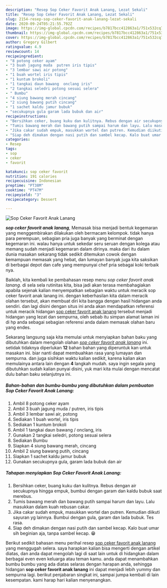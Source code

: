 ```yaml
---
description: "Resep Sop Ceker Favorit Anak Lanang, Lezat Sekali"
title: "Resep Sop Ceker Favorit Anak Lanang, Lezat Sekali"
slug: 2154-resep-sop-ceker-favorit-anak-lanang-lezat-sekali
date: 2020-09-24T05:21:55.792Z
image: https://img-global.cpcdn.com/recipes/b7817bcc412863a1/751x532cq70/sop-ceker-favorit-anak-lanang-foto-resep-utama.jpg
thumbnail: https://img-global.cpcdn.com/recipes/b7817bcc412863a1/751x532cq70/sop-ceker-favorit-anak-lanang-foto-resep-utama.jpg
cover: https://img-global.cpcdn.com/recipes/b7817bcc412863a1/751x532cq70/sop-ceker-favorit-anak-lanang-foto-resep-utama.jpg
author: Gregory Gilbert
ratingvalue: 4.9
reviewcount: 14
recipeingredient:
- "8 potong ceker ayam"
- "3 buah jagung muda  putren iris tipis"
- "3 lembar sawi air potong"
- "1 buah wortel iris tipis"
- "1 kuntum brokoli"
- "1 tangkai daun bawang  onclang iris"
- "2 tangkai seledri potong sesuai selera"
- " Bumbu"
- "4 siung bawang merah cincang"
- "2 siung bawang putih cincang"
- "1 sachet kaldu jamur bubuk"
- "secukupnya gula garam lada bubuk dan air"
recipeinstructions:
- "Bersihkan ceker, buang kuku dan kulitnya. Rebus dengan air secukupnya hingga empuk, bumbui dengan garam dan kaldu bubuk saat merebus."
- "Tumis bawang merah dan bawang putih sampai harum dan layu. Lalu masukkan dalam kuah rebusan cakar."
- "Jika cakar sudah empuk, masukkan wortel dan putren. Kemudian diikuti sayuran yg lainnya. Bumbui dengan gula, garam dan lada bubuk. Tes rasa."
- "Siap deh dimakan dengan nasi putih dan sambel kecap. Kalo buat umar sih beginian aja, tanpa sambel kecap. 😁"
categories:
- Resep
tags:
- sop
- ceker
- favorit

katakunci: sop ceker favorit 
nutrition: 191 calories
recipecuisine: Indonesian
preptime: "PT38M"
cooktime: "PT47M"
recipeyield: "3"
recipecategory: Dessert

---
```



![Sop Ceker Favorit Anak Lanang](https://img-global.cpcdn.com/recipes/b7817bcc412863a1/751x532cq70/sop-ceker-favorit-anak-lanang-foto-resep-utama.jpg)

<b><i>sop ceker favorit anak lanang</i></b>, Memasak bisa menjadi bentuk kegemaran yang menggembirakan dilakukan oleh bermacam kelompok. tidak hanya para perempuan, sebagian pria juga banyak yang berminat dengan kegemaran ini. walau hanya untuk sekedar seru seruan dengan kolega atau memang sudah menjadi kegemaran dalam dirinya. maka dari itu dalam dunia masakan sekarang tidak sedikit ditemukan cowok dengan kemampuan memasak yang hebat, dan lumayan banyak juga kita saksikan di berbagai depot dan cafe yang mempunyai chef pria sebagai koki terbaik nya.

Baiklah, kita kembali ke pembahasan resep menu <i>sop ceker favorit anak lanang</i>. di sela sela rutinitas kita, bisa jadi akan terasa membahagiakan apabila sejenak kalian menyempatkan sebagian waktu untuk meracik sop ceker favorit anak lanang ini. dengan keberhasilan kita dalam meracik olahan tersebut, akan membuat diri kita bangga dengan hasil hidangan anda sendiri. dan lagi disini dengan situs ini anda akan mendapatkan referensi untuk meracik hidangan <u>sop ceker favorit anak lanang</u> tersebut menjadi hidangan yang lezat dan sempurna, oleh sebab itu simpan alamat laman ini di hp anda sebagai sebagian referensi anda dalam memasak olahan baru yang endes.




Sekarang langsung saja kita memulai untuk menyiapkan bahan baku yang dibutuhkan dalam mengolah olahan <u><i>sop ceker favorit anak lanang</i></u> ini. setidak tidaknya diperlukan <b>12</b> bahan bahan yang diperuntuk kan untuk masakan ini. biar nanti dapat membuahkan rasa yang lumayan dan sempurna. dan juga sisihkan waktu kalian sedikit, karena kalian akan memulainya antara lain dengan <b>4</b> langkah mudah. saya ingin segala yang dibutuhkan sudah kalian punyai disini, yuk mari kita mulai dengan mencatat dulu bahan baku selanjutnya ini.

<!--inarticleads1-->

##### Bahan-bahan dan bumbu-bumbu yang dibutuhkan dalam pembuatan Sop Ceker Favorit Anak Lanang:

1. Ambil 8 potong ceker ayam
1. Ambil 3 buah jagung muda / putren, iris tipis
1. Ambil 3 lembar sawi air, potong
1. Sediakan 1 buah wortel, iris tipis
1. Sediakan 1 kuntum brokoli
1. Ambil 1 tangkai daun bawang / onclang, iris
1. Gunakan 2 tangkai seledri, potong sesuai selera
1. Sediakan  Bumbu
1. Siapkan 4 siung bawang merah, cincang
1. Ambil 2 siung bawang putih, cincang
1. Siapkan 1 sachet kaldu jamur bubuk
1. Gunakan secukupnya gula, garam lada bubuk dan air




<!--inarticleads2-->

##### Tahapan menyiapkan Sop Ceker Favorit Anak Lanang:

1. Bersihkan ceker, buang kuku dan kulitnya. Rebus dengan air secukupnya hingga empuk, bumbui dengan garam dan kaldu bubuk saat merebus.
1. Tumis bawang merah dan bawang putih sampai harum dan layu. Lalu masukkan dalam kuah rebusan cakar.
1. Jika cakar sudah empuk, masukkan wortel dan putren. Kemudian diikuti sayuran yg lainnya. Bumbui dengan gula, garam dan lada bubuk. Tes rasa.
1. Siap deh dimakan dengan nasi putih dan sambel kecap. Kalo buat umar sih beginian aja, tanpa sambel kecap. 😁




Berikut sedikit bahasan menu perihal resep <u>sop ceker favorit anak lanang</u> yang menggugah selera. saya harapkan kalian bisa mengerti dengan artikel diatas, dan anda dapat mengolah lagi di saat lain untuk di hidangkan dalam berbagai even even keluarga atau teman kamu. anda dapat menambahkan bumbu bumbu yang ada diatas selaras dengan harapan anda, sehingga hidangan <b>sop ceker favorit anak lanang</b> ini dapat menjadi lebih yummy dan sempurna lagi. berikut penjabaran singkat ini, sampai jumpa kembali di lain kesempatan. kami harap hari kalian menyenangkan.

